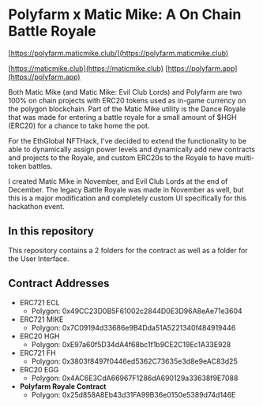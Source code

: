 # Polyfarm x Matic Mike: A On Chain Battle Royale
[https://polyfarm.maticmike.club/](https://polyfarm.maticmike.club)

[https://maticmike.club](https://maticmike.club)
[https://polyfarm.app](https://polyfarm.app)

Both Matic Mike (and Matic Mike: Evil Club Lords) and Polyfarm are two 100% on chain projects with ERC20 tokens used as in-game currency on the polygon blockchain. Part of the Matic Mike utility is the Dance Royale that was made for entering a battle royale for a small amount of $HGH (ERC20) for a chance to take home the pot.

For the EthGlobal NFTHack, I've decided to extend the functionality to be able to dynamically assign power levels and dynamically add new contracts and projects to the Royale, and custom ERC20s to the Royale to have multi-token battles.

I created Matic Mike in November, and Evil Club Lords at the end of December. The legacy Battle Royale was made in November as well, but this is a major modification and completely custom UI specifically for this hackathon event.

## In this repository

This repository contains a 2 folders for the contract as well as a folder for the User Interface.

## Contract Addresses

- ERC721 ECL
    - Polygon: 0x49CC23D0B5F61002c2844D0E3D96A8eAe71e3604
- ERC721 MIKE
    - Polygon: 0x7C09194d33686e9B4Dda51A5221340f484919446
- ERC20 HGH
    - Polygon: 0xE97a60f5D34dA4f68bc1f1b9CE2C19Ec1A33E928
- ERC721 FH
    - Polygon: 0x3803f8497f0446ed5362C73635e3d8e9eAC83d25
- ERC20 EGG
    - Polygon: 0x4AC6E3CdA66967F1286dA690129a33638f9E7088
- **Polyfarm Royale Contract**
    - Polygon: 0x25d858A8Eb43d31FA99B36e0150e5389d74d146E